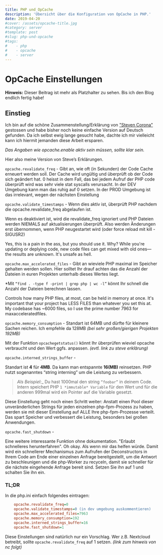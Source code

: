 ```yaml
---
title: PHP und OpCache
description: 'Übersicht über die Konfiguration von OpCache in PHP.'
date: 2019-04-20
#cover: /assets/opcache-title.jpg
#category: server
#template: post
#slug: php-und-opcache
#tags:
#    - php
#    - opcache
#    - server
---
```


# OpCache Einstellungen

**Hinweis:** Dieser Beitrag ist mehr als Platzhalter zu sehen. Bis ich den Blog endlich fertig habe!

## Einstieg
Ich bin auf die schöne Zusammenstellung/Erklärung von ["Steven Corona"](https://www.scalingphpbook.com/blog/2014/02/14/best-zend-opcache-settings.html) gestossen und habe bisher noch keine einfache Version auf Deutsch gefunden. Da ich selbst ewig lange gesucht habe, dachte ich mir vielleicht kann ich hiermit jemanden diese Arbeit ersparen.


*Das Angaben wie opcache.enable aktiv sein müssen, sollte klar sein.*

Hier also meine Version von Steve’s Erklärungen.

`opcache.revalidate_freq` -
Gibt an, wie oft (in Sekunden) der Code Cache erneuert werden soll. Der Cache wird ungültig und überprüft ob der Code sich geändert hat. 0 heisst in dem Fall, das bei jedem Aufruf der PHP code überprüft wird was sehr viele stat syscalls verursacht.  In der DEV Umgebung kann man das ruhig auf 0 setzen. In der PROD Umgebung ist das irrelevant, wegen der nächsten Einstellung

`opcache.validate_timestamps` -
Wenn dies aktiv ist, überprüft PHP nachdem die opcache.revalidate_freq abgelaufen ist.

Wenn es deaktiviert ist, wird die revalidate_freq ignoriert und PHP Dateien werden NIEMALS auf aktualisierungen überprüft. Also werden Änderungen erst übernommen, wenn PHP neugestartet wird (oder force reload mit kill -SIGUSR2)

Yes, this is a pain in the ass, but you should use it. Why? While you're updating or deplying code, new code files can get mixed with old ones— the results are unknown. It's unsafe as hell.

`opcache.max_accelerated_files` -
Gibt an wieviele PHP maximal im Speicher gehalten werden sollen. Hier solltet Ihr drauf achten das die Anzahl der Dateien in euren Projekten unterhalb dieses Wertes liegt.

*Mit `“find . -type f -print | grep php | wc -l”` könnt Ihr schnell die Anzahl der Dateien berechnen lassen.

Controls how many PHP files, at most, can be held in memory at once. It's important that your project has LESS FILES than whatever you set this at. My codebase has ~6000 files, so I use the prime number 7963 for maxacceleratedfiles.

`opcache.memory_consumption` -
Standart ist 64MB und dürfte für kleinere Sachen reichen.
Ich empfehle da 128MB _(bei sehr großen/gierigen Projekten 192MB)_

Mit der Funktion `opcachegetstatus()` könnt Ihr überprüfen wieviel opcache verbraucht und den Wert ggfs. anpassen. _(evtl. link zu steve erklärung)_



`opcache.interned_strings_buffer` -

Standart ist **4** für **4MB**. Da kann man entspannte **16(MB)** reinsetzen.
PHP nutzt sogenanntes “string interning” um die Leistung zu verbessern.
> _Als Beispiel:__
> Du hast 1000mal den string `“foobar”` in deinem Code. Intern speichert PHP `1 *immutable* Variable` für den Wert und für die anderen 999mal wird ein Pointer auf die Variable gesetzt.

Diese Einstellung geht noch einen Schritt weiter: Anstatt einen Pool dieser unveränderlichen Strings für jeden einzelnen php-fpm-Prozess zu haben, werden sie mit dieser Einstellung auf ALLE Ihre php-fpm-Prozesse verteilt. Das spart Speicher und verbessert die Leistung, besonders bei großen Anwendungen.

`opcache.fast_shutdown` -

Eine weitere interessante Funktion ohne dokumentation. "Erlaubt schnelleres herunterfahren". Oh okay. Als wenn mir das helfen würde. 
Damit wird ein schnellerer Mechanismus zum Aufrufen der Deconstructors in Ihrem Code am Ende einer einzelnen Anfrage bereitgestellt, um die Antwort zu beschleunigen und die php-Worker zu recyceln, damit sie schneller für die nächste eingehende Anfrage bereit sind. Setzen Sie ihn auf 1 und schalten Sie ihn ein.

### TL;DR

In die php.ini einfach folgendes eintragen:
```ini
    opcache.revalidate_freq=0
    opcache.validate_timestamps=0 (in dev umgebung auskommentieren)
    opcache.max_accelerated_files=7963
    opcache.memory_consumption=192
    opcache.interned_strings_buffer=16
    opcache.fast_shutdown=1
```

Diese Einstellungen sind natürlich nur ein Vorschlag. Wer z.B. Nextcloud betreibt, sollte `opcache.revalidate_freq` auf 1 setzen. _(link zum hinweis von nc folgt)_


